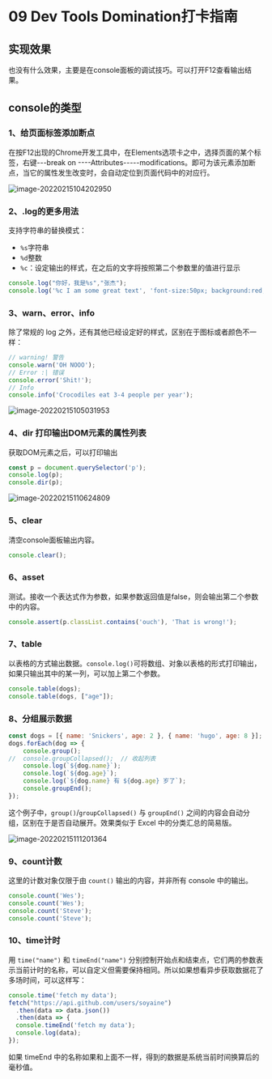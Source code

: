# 09 Dev Tools Domination打卡指南

## 实现效果

也没有什么效果，主要是在console面板的调试技巧。可以打开F12查看输出结果。

## console的类型

### 1、给页面标签添加断点

在按F12出现的Chrome开发工具中，在Elements选项卡之中，选择页面的某个标签，右键---break on ----Attributes-----modifications。即可为该元素添加断点，当它的属性发生改变时，会自动定位到页面代码中的对应行。

![image-20220215104202950](https://gitee.com/guoluyan53/image-bed/raw/master/img/image-20220215104202950.png)

### 2、.log的更多用法

支持字符串的替换模式：

- `%s`字符串
- `%d`整数
- `%c`：设定输出的样式，在之后的文字将按照第二个参数里的值进行显示

```javascript
console.log("你好，我是%s","张杰");
console.log('%c I am some great text', 'font-size:50px; background:red; text-shadow: 10px 10px 0 blue');
```

### 3、warn、error、info

除了常规的 log 之外，还有其他已经设定好的样式，区别在于图标或者颜色不一样：

```javascript
// warning! 警告
console.warn('OH NOOO');
// Error :| 错误
console.error('Shit!');
// Info 
console.info('Crocodiles eat 3-4 people per year');
```

![image-20220215105031953](https://gitee.com/guoluyan53/image-bed/raw/master/img/image-20220215105031953.png)

### 4、dir 打印输出DOM元素的属性列表

获取DOM元素之后，可以打印输出

```javascript
const p = document.querySelector('p');
console.log(p);
console.dir(p);
```

![image-20220215110624809](https://gitee.com/guoluyan53/image-bed/raw/master/img/image-20220215110624809.png)

### 5、clear

清空console面板输出内容。

```javascript
console.clear();
```

### 6、asset

测试。接收一个表达式作为参数，如果参数返回值是false，则会输出第二个参数中的内容。

```javascript
console.assert(p.classList.contains('ouch'), 'That is wrong!');
```

### 7、table

以表格的方式输出数据。`console.log()`可将数组、对象以表格的形式打印输出，如果只输出其中的某一列，可以加上第二个参数。

```javascript
console.table(dogs);
console.table(dogs, ["age"]);
```

### 8、分组展示数据

```javascript
const dogs = [{ name: 'Snickers', age: 2 }, { name: 'hugo', age: 8 }];
dogs.forEach(dog => {
	console.group();		
//	console.groupCollapsed();  // 收起列表
	console.log(`${dog.name}`);
	console.log(`${dog.age}`);
	console.log(`${dog.name} 有 ${dog.age} 岁了`);
	console.groupEnd();
});
```

这个例子中，`group()`/`groupCollapsed()` 与 `groupEnd()` 之间的内容会自动分组，区别在于是否自动展开。效果类似于 Excel 中的分类汇总的简易版。

![image-20220215111201364](https://gitee.com/guoluyan53/image-bed/raw/master/img/image-20220215111201364.png)

### 9、count计数

这里的计数对象仅限于由 `count()` 输出的内容，并非所有 console 中的输出。

```javascript
console.count('Wes');
console.count('Wes');
console.count('Steve');
console.count('Steve');
```

### 10、time计时

用 `time("name")` 和 `timeEnd("name")` 分别控制开始点和结束点，它们两的参数表示当前计时的名称，可以自定义但需要保持相同。所以如果想看异步获取数据花了多场时间，可以这样写：

```javascript
console.time('fetch my data');
fetch("https://api.github.com/users/soyaine")
  .then(data => data.json())
  .then(data => {
  console.timeEnd('fetch my data');
  console.log(data);
});
```

如果 timeEnd 中的名称如果和上面不一样，得到的数据是系统当前时间换算后的毫秒值。

